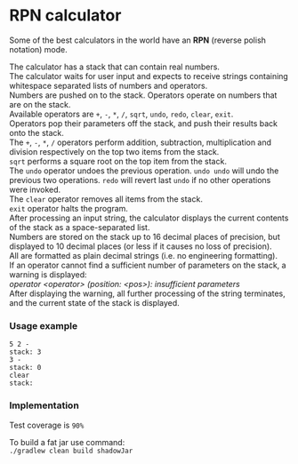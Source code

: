 # RPN calculator

Some of the best calculators in the world have an **RPN** (reverse polish notation) mode.

The calculator has a stack that can contain real numbers.  
The calculator waits for user input and expects to receive strings containing whitespace separated lists of numbers and
operators.  
Numbers are pushed on to the stack. Operators operate on numbers that are on the stack.  
Available operators are `+`, `-`, `*`, `/`, `sqrt`, `undo`, `redo`, `clear`, `exit`.  
Operators pop their parameters off the stack, and push their results back onto the stack.  
The `+`, `-`, `*`, `/` operators perform addition, subtraction, multiplication and division respectively on the top two
items from the stack.  
`sqrt` performs a square root on the top item from the stack.  
The `undo` operator undoes the previous operation. `undo undo` will undo the previous two operations. `redo` will revert
last `undo` if no other operations were invoked.  
The `clear` operator removes all items from the stack.  
`exit` operator halts the program.  
After processing an input string, the calculator displays the current contents of the stack as a space-separated list.  
Numbers are stored on the stack up to 16 decimal places of precision, but displayed to 10 decimal places (or less if it
causes no loss of precision).  
All are formatted as plain decimal strings (i.e. no engineering formatting).  
If an operator cannot find a sufficient number of parameters on the stack, a warning is displayed:  
*operator \<operator> (position: \<pos>): insufficient parameters*  
After displaying the warning, all further processing of the string terminates, and the current state of the stack is
displayed.

### Usage example

```
5 2 - 
stack: 3
3 - 
stack: 0 
clear 
stack:
```

### Implementation

Test coverage is `90%`

To build a fat jar use command:  
`./gradlew clean build shadowJar`